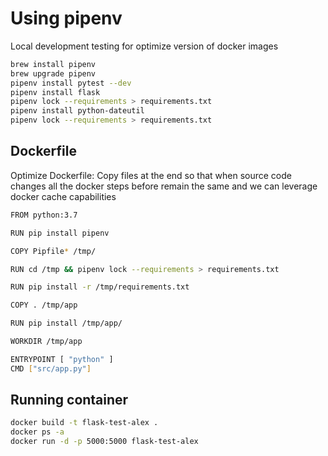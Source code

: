 # Using pipenv

Local development testing for optimize version of docker images

```bash
brew install pipenv
brew upgrade pipenv
pipenv install pytest --dev
pipenv install flask
pipenv lock --requirements > requirements.txt
pipenv install python-dateutil
pipenv lock --requirements > requirements.txt
```

## Dockerfile

Optimize Dockerfile: Copy files at the end so that when source code changes all the docker steps before remain the same and we can leverage docker cache capabilities

```bash
FROM python:3.7

RUN pip install pipenv

COPY Pipfile* /tmp/

RUN cd /tmp && pipenv lock --requirements > requirements.txt

RUN pip install -r /tmp/requirements.txt

COPY . /tmp/app

RUN pip install /tmp/app/

WORKDIR /tmp/app

ENTRYPOINT [ "python" ]
CMD ["src/app.py"]

```

## Running container

```bash
docker build -t flask-test-alex .
docker ps -a
docker run -d -p 5000:5000 flask-test-alex
```
